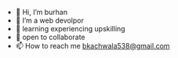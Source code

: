 - 👋 Hi, I’m burhan
- 👀 I’m a web  devolpor
- 🌱 learning experiencing upskilling
- 💞️ open to collaborate 
- 📫 How to reach me bkachwala538@gmail.com


<!---
burhan8585/burhan8585 is a ✨ special ✨ repository because its `README.md` (this file) appears on your GitHub profile.
You can click the Preview link to take a look at your changes.
--->

